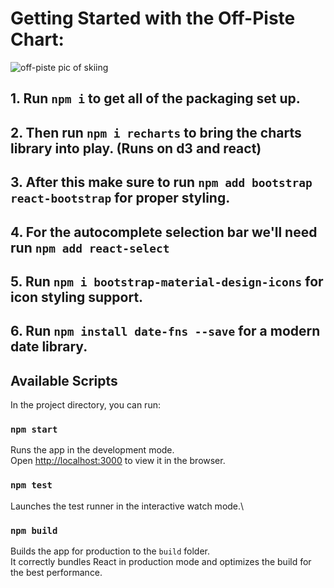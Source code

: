 # Getting Started with the Off-Piste Chart:
![off-piste pic of skiing](/Users/westleyholden/off-piste-chart/src/resources/off-piste-skiing-trois-vallees.jpeg)

## 1. Run `npm i` to get all of the packaging set up.
## 2. Then run `npm i recharts` to bring the charts library into play. (Runs on d3 and react)
## 3. After this make sure to run `npm add bootstrap react-bootstrap` for proper styling.
## 4. For the autocomplete selection bar we'll need run `npm add react-select` 
## 5. Run `npm i bootstrap-material-design-icons` for icon styling support.
## 6. Run `npm install date-fns --save` for a modern date library.

## Available Scripts

In the project directory, you can run:

### `npm start`

Runs the app in the development mode.\
Open [http://localhost:3000](http://localhost:3000) to view it in the browser.

### `npm test`

Launches the test runner in the interactive watch mode.\

### `npm build`

Builds the app for production to the `build` folder.\
It correctly bundles React in production mode and optimizes the build for the best performance.



